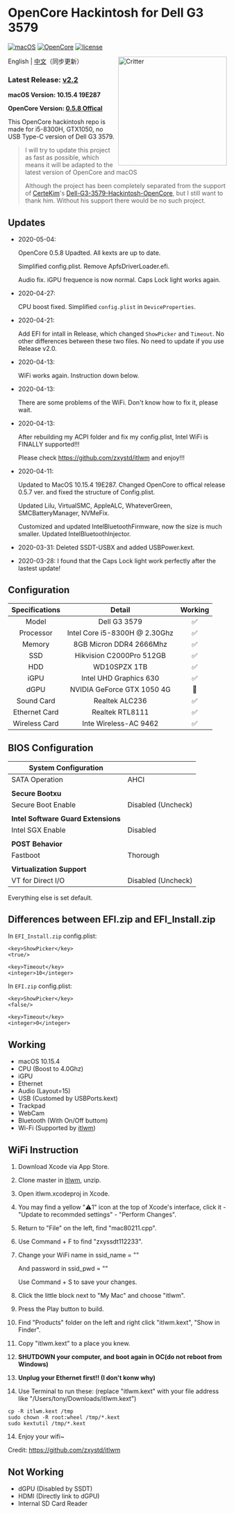 # OpenCore Hackintosh for Dell G3 3579

[![macOS](https://img.shields.io/badge/macOS-10.15.4-orange)](https://www.apple.com.cn/macos/catalina/)
[![OpenCore](https://img.shields.io/badge/OpenCore-0.5.8-9cf)](https://github.com/acidanthera/OpenCorePkg)
[![license](https://img.shields.io/badge/license-Anti%20996-blue.svg)](https://github.com/996icu/996.ICU/blob/master/LICENSE)

<img align="right" src="https://support.apple.com/content/dam/edam/applecare/images/en_US/macos/psp-mini-hero-macos-high-sierra-whats-new_2x.png" alt="Critter" width="250">

English | [中文](https://github.com/tonyleelyy/OpenCore-Hackintosh-Dell-G3-3579/blob/master/README_CN.md)（同步更新）

### Latest Release: [v2.2](https://github.com/tonyleelyy/OpenCore-Hackintosh-Dell-G3-3579/releases/tag/v2.2)

**macOS Version: 10.15.4 19E287**

**OpenCore Version: [0.5.8 Offical](https://github.com/acidanthera/OpenCorePkg/releases/tag/0.5.8)**

This OpenCore hackintosh repo is made for i5-8300H, GTX1050, no USB Type-C version of Dell G3 3579.

> I will try to update this project as fast as possible, which means it will be adapted to the latest version of OpenCore and macOS
>
> Although the project has been completely separated from the support of [CerteKim](https://github.com/CerteKim)'s [Dell-G3-3579-Hackintosh-OpenCore](https://github.com/CerteKim/Dell-G3-3579-Hackintosh-OpenCore), but I still want to thank him. Without his support there would be no such project.

## Updates
- 2020-05-04:

  OpenCore 0.5.8 Upadted. All kexts are up to date.

  Simplified config.plist. Remove ApfsDriverLoader.efi.

  Audio fix. iGPU frequence is now normal. Caps Lock light works again.

- 2020-04-27:

  CPU boost fixed. Simplified `config.plist` in `DeviceProperties`.

- 2020-04-21:

  Add EFI for intall in Release, which changed `ShowPicker` and `Timeout`. No other differences between these two files. No need to update if you use Release v2.0.

- 2020-04-13:

  WiFi works again. Instruction down below.

- 2020-04-13: 

  There are some problems of the WiFi. Don't know how to fix it, please wait.

- 2020-04-13: 

  After rebuilding my ACPI folder and fix my config.plist, Intel WiFi is FINALLY supported!!!

  Please check https://github.com/zxystd/itlwm and enjoy!!!

- 2020-04-11: 

  Updated to MacOS 10.15.4 19E287. Changed OpenCore to offical release 0.5.7 ver. and fixed the structure of Config.plist.

  Updated Lilu, VirtualSMC, AppleALC, WhateverGreen, SMCBatteryManager, NVMeFix.

  Customized and updated IntelBluetoothFirmware, now the size is much smaller. Updated IntelBluetoothInjector.

- 2020-03-31: Deleted SSDT-USBX and added USBPower.kext.

- 2020-03-28: I found that the Caps Lock light work perfectly after the lastest update!


## Configuration

| Specifications | Detail | Working |
| :------------: | :------: | :--------: |
| Model | Dell G3 3579 | ✅ |
| Processor | Intel Core i5-8300H @ 2.30Ghz | ✅ |
| Memory | 8GB Micron DDR4 2666Mhz | ✅ |
| SSD | Hikvision C2000Pro 512GB | ✅ |
| HDD | WD10SPZX 1TB | ✅ |
| iGPU | Intel UHD Graphics 630 | ✅ |
| dGPU | NVIDIA GeForce GTX 1050 4G | 🚫 |
| Sound Card | Realtek ALC236 | ✅ |
| Ethernet Card | Realtek RTL8111 | ✅ |
| Wireless Card | Inte Wireless-AC 9462 | ✅ |

## BIOS Configuration

| **System Configuration** |      |
| ------- | ---|
| SATA Operation       | AHCI |
|                      |      |
| **Secure Bootxu**   |      |
| Secure Boot Enable   | Disabled (Uncheck) |
|  |                    |
| **Intel Software Guard Extensions** |                    |
| Intel SGX Enable | Disabled           |
|  |                    |
| **POST Behavior** |                    |
| Fastboot | Thorough           |
|  |                    |
| **Virtualization Support** |                    |
| VT for Direct I/O | Disabled (Uncheck) |

Everything else is set default.

## Differences between EFI.zip and EFI_Install.zip

In `EFI_Install.zip` config.plist:

```
<key>ShowPicker</key>
<true/>

<key>Timeout</key>
<integer>10</integer>
```

In `EFI.zip` config.plist:

```
<key>ShowPicker</key>
<false/>

<key>Timeout</key>
<integer>0</integer>
```

## Working

- macOS 10.15.4
- CPU (Boost to 4.0Ghz)
- iGPU
- Ethernet
- Audio (Layout=15)
- USB (Customed by USBPorts.kext)
- Trackpad
- WebCam
- Bluetooth (With On/Off buttom)
- Wi-Fi (Supported by [itlwm](https://github.com/zxystd/itlwm))

## WiFi Instruction

1. Download Xcode via App Store.

2. Clone master in [itlwm](https://github.com/zxystd/itlwm), unzip.

3. Open itlwm.xcodeproj in Xcode.

4. You may find a yellow "⚠️1" icon at the top of Xcode's interface, click it - "Update to recommded settings" - "Perform Changes".

5. Return to "File" on the left, find "mac80211.cpp".

6. Use Command + F to find "zxyssdt112233".

7. Change your WiFi name in ssid_name = "" 

   And password in ssid_pwd = ""

   Use Command + S to save your changes.

8. Click the little block next to "My Mac" and choose "itlwm".

9. Press the Play button to build.

10. Find "Products" folder on the left and right click "itlwm.kext", "Show in Finder".

11. Copy "itlwm.kext" to a place you knew.

12. **SHUTDOWN your computer, and boot again in OC(do not reboot from Windows)**

13. **Unplug your Ethernet first!! (I don't konw why)**

14. Use Terminal to run these: (replace "itlwm.kext" with your file address like "/Users/tony/Downloads/itlwm.kext")

```
cp -R itlwm.kext /tmp
sudo chown -R root:wheel /tmp/*.kext
sudo kextutil /tmp/*.kext
```

14. Enjoy your wifi~

Credit:
https://github.com/zxystd/itlwm

## Not Working

- dGPU (Disabled by SSDT)
- HDMI (Directly link to dGPU)
- Internal SD Card Reader

